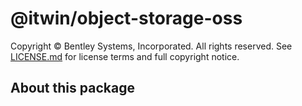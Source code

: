 # @itwin/object-storage-oss

Copyright © Bentley Systems, Incorporated. All rights reserved. See [LICENSE.md](./LICENSE.md) for license terms and full copyright notice.

## About this package